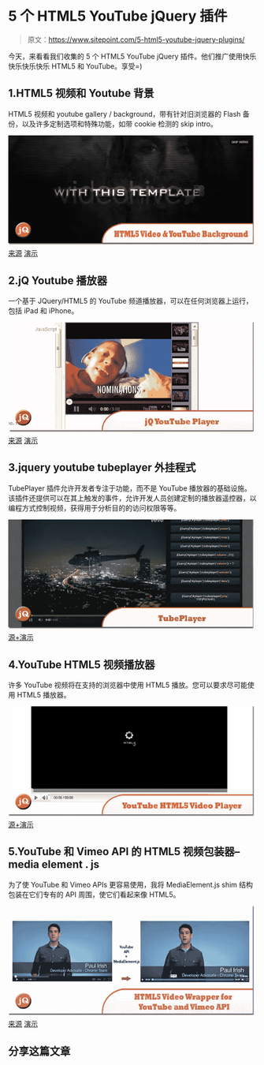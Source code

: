 # 5 个 HTML5 YouTube jQuery 插件

> 原文：<https://www.sitepoint.com/5-html5-youtube-jquery-plugins/>

今天，来看看我们收集的 5 个 HTML5 YouTube jQuery 插件。他们推广使用快乐快乐快乐快乐 HTML5 和 YouTube。享受=)

## 1.HTML5 视频和 Youtube 背景

HTML5 视频和 youtube gallery / background，带有针对旧浏览器的 Flash 备份，以及许多定制选项和特殊功能，如带 cookie 检测的 skip intro。

[![HTML5-Video-YouTube-Background.jpg](img/a18529b8c6372dea4d9e7690cb924800.png)](http://codecanyon.net/item/html5-video-youtube-background/1555660?ref=sdeering) 
[来源](http://codecanyon.net/item/html5-video-youtube-background/1555660?ref=sdeering) [演示](http://www.interactivepixel.net/ccVideoBgLY/index_singleLocal.html)

## 2.jQ Youtube 播放器

一个基于 JQuery/HTML5 的 YouTube 频道播放器，可以在任何浏览器上运行，包括 iPad 和 iPhone。

[![jQ-YouTube-Player.jpg](img/324940ade02ac132401601755cb1fb01.png)](https://code.google.com/p/jq-youtube-player/) 
[来源](https://code.google.com/p/jq-youtube-player/) [演示](https://jsfiddle.net/SimoneGianni/NmvA9/)

## 3.jquery youtube tubeplayer 外挂程式

TubePlayer 插件允许开发者专注于功能，而不是 YouTube 播放器的基础设施。该插件还提供可以在其上触发的事件，允许开发人员创建定制的播放器遥控器，以编程方式控制视频，获得用于分析目的的访问权限等等。

[![TubePlayer.jpg](img/d4b59d8678e0625f748c51ece69e91ef.png)](http://www.tikku.com/jquery-youtube-tubeplayer-plugin) 
[源+演示](http://www.tikku.com/jquery-youtube-tubeplayer-plugin)

## 4.YouTube HTML5 视频播放器

许多 YouTube 视频将在支持的浏览器中使用 HTML5 播放。您可以要求尽可能使用 HTML5 播放器。

[![YouTube-HTML5-Video-Player.jpg](img/6e937d014f59843dfc3d63c0c8a616b2.png)](http://www.youtube.com/html5) 
[源+演示](http://www.youtube.com/html5)

## 5.YouTube 和 Vimeo API 的 HTML5 视频包装器–media element . js

为了使 YouTube 和 Vimeo APIs 更容易使用，我将 MediaElement.js shim 结构包装在它们专有的 API 周围，使它们看起来像 HTML5。

[![HTML5-Video-Wrapper-for-YouTube-and-Vimeo-API.jpg](img/7836700f75830942db4ee0c3a1d9cfc2.png)](http://johndyer.name/html5-video-wrapper-for-youtube-and-vimeo-api-mediaelement-js/) 
[来源](http://johndyer.name/html5-video-wrapper-for-youtube-and-vimeo-api-mediaelement-js/) [演示](http://mediaelementjs.com/examples/?name=youtube)

## 分享这篇文章